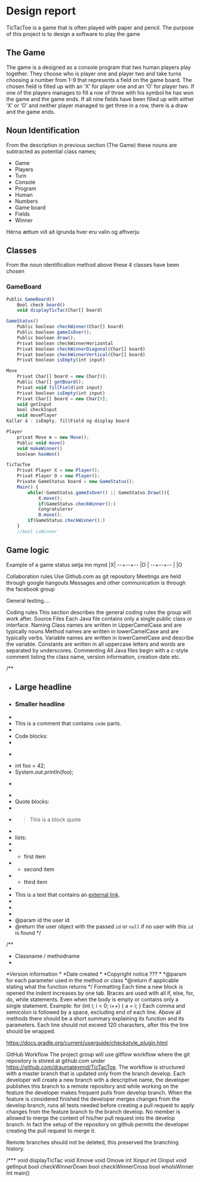 # Design report

 TicTacToe is a game that is often played with paper and pencil. The purpose of this project is to design a software to play the game

## The Game

 The game is a designed as a console program that two human players play together. They choose who is player one and player two and take turns choosing a number from 1-9 that represents a field on the game board. The chosen field is filled up with an ‘X’ for player one and an ‘O’ for player two. If one of the players manages to fill a row of three with his symbol he has won the game and the game ends. If all nine fields have been filled up with either ‘X’ or ‘O’ and neither player managed to get three in a row, there is a draw and the game ends.

## Noun Identification

  From the description in previous section (The Game) these nouns are subtracted as potential class names;
 * Game
 * Players
 * Turn
 * Console
 * Program
 * Human
 * Numbers
 * Game board
 * Fields
 * Winner
 
 Hérna ættum við að ígrunda hver eru valin og afhverju

## Classes
From the noun identification method above these 4 classes have been chosen

### GameBoard
```javascript
Public GameBoard()
    Bool check board()
    void displayTicTac(Char[] board)
```

```javascript
GameStatus()
    Public boolean checkWinner(Char[] board)
    Public boolean gameIsOver();
    Public boolean draw();
    Privat boolean checkWinnerHorizontal
    Privat boolean checkWinnerDiagonal(Char[] board)
    Privat boolean checkWinnerVertical(Char[] board)
    Privat boolean isEmpty(int input)
```

```javascript
Move
    Privat Char[] board = new Char[9];
    Public Char[] getBoard();
    Privat void fillField(int input)
    Privat boolean isEmpty(int input)
    Privat Char[] board = new Char[9];
    void getInput
    bool checkInput
    void movePlayer
Kallar á : isEmpty, fillField og display board 
```

```javascript
Player
    privat Move m = new Move();
    Public void move()
    void makeWinner()
    boolean hasWon()
```
```javascript
TicTacToe
    Privat Player X = new Player();
    Privat Player O = new Player();
    Private GameStatus board = new GameStatus();
    Main() {
        while(!GameStatus.gameIsOver() || GameStatus.Draw()){
            X.move();
            if(GameStatus.checkWinner();)
            Congratulerer
            O.move();
        if(GameStatus.checkWinner();)
    }
    //bool isWinner
```

## Game logic
Example of a game status
setja inn mynd 
    |X|
--+--+--
   |O |
--+--+--
   |    |O


Collaboration rules
Use Github.com as git repository
Meetings are held through google hangouts
Messages and other communication is through the facebook group


General testing….


Coding rules
This section describes the general coding rules the group will work after.
Source Files
    Each Java file contains only a single public class or interface.
Naming
Class names are written in UpperCamelCase and are typically nouns
Method names are written in lowerCamelCase and are typically verbs.
Variable names are written in lowerCamelCase and describe the variable.
Constants are written in all uppercase letters and words are separated by underscores.
Commenting
    All Java files begin with a c-style comment listing the class name, version information, creation date etc.
    
/**
 * ## Large headline
 * ### Smaller headline
 *
 * This is a comment that contains `code` parts.
 *
 * Code blocks:
 *
 * ```java
 * int foo = 42;
 * System.out.println(foo);
 * ```
 *
 * Quote blocks:
 *
 * > This is a block quote
 *
 * lists:
 *
 *  - first item
 *  - second item
 *  - third item
 *
 * This is a text that contains an [external link][link].
 *
 * [link]: http://external-link.com/
 *
 * @param id the user id
 * @return the user object with the passed `id` or `null` if no user with this `id` is found
 */






/**
* Classname / methodname
*
*Version information
*
*Date created
*
*Copyright notice ???
*
*@param       for each parameter used in the method or class
*@return    if applicable stating what the function returns
*/
Formatting
Each time a new block is opened the indent increases by one tab.
Braces are used with all if, else, for, do, while statements. Even when the body is empty or contains only a single statement.
Example:
for (int i; i < 0; i++) {
     a = i;
}
Each comma and semicolon is followed by a space, excluding end of each line.
Above all methods there should be a short summary explaining its function and its parameters.
Each line should not exceed 120 characters, after this the line should be wrapped.
 




https://docs.gradle.org/current/userguide/checkstyle_plugin.html




GitHub Workflow
The project group will use gitflow workflow where the git repository is stored at github.com under 
https://github.com/draumateymid/TicTacToe. The workflow is structured with a master branch that is updated only from the branch develop. Each developer will create a new branch with a descriptive name, the developer publishes this branch to a remote repository and while working on the feature the developer makes frequent pulls from develop branch. When the feature is considered finished the developer merges changes from the develop branch, runs all tests needed before creating a pull request to apply changes from the feature branch to the branch develop.
No member is allowed to merge the content of his/her pull request into the develop branch. In fact the setup of the repository on github permits the developer creating the pull request to merge it.


Remote branches should not be deleted, this preserved the branching history.



/*** 
void displayTicTac
void Xmove
void Omove
int Xinput
int Oinput
void getInput
bool checkWinnerDown
bool checkWinnerCross
bool whoIsWinner
Int main()


